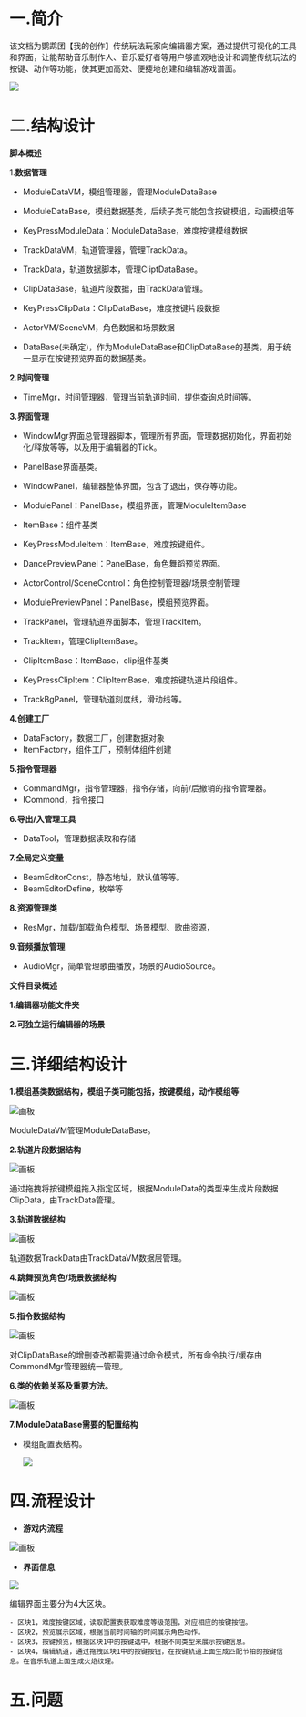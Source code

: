 # 一.简介
该文档为鹦鹉团【我的创作】传统玩法玩家向编辑器方案，通过提供可视化的工具和界面，让能帮助音乐制作人、音乐爱好者等用户够直观地设计和调整传统玩法的按键、动作等功能，使其更加高效、便捷地创建和编辑游戏谱面。

![](https://cdn.nlark.com/yuque/0/2024/png/46026893/1724742048656-c1587bd2-5aa4-474f-b21e-65b77bff2c19.png)

# 二.结构设计
**脚本概述**

1.**数据管理**

+ ModuleDataVM，模组管理器，管理ModuleDataBase
+ ModuleDataBase，模组数据基类，后续子类可能包含按键模组，动画模组等
+ KeyPressModuleData：ModuleDataBase，难度按键模组数据



+ TrackDataVM，轨道管理器，管理TrackData。
+ TrackData，轨道数据脚本，管理CliptDataBase。
+ ClipDataBase，轨道片段数据，由TrackData管理。
+ KeyPressClipData：ClipDataBase，难度按键片段数据



+ ActorVM/SceneVM，角色数据和场景数据



+ DataBase(未确定)，作为ModuleDataBase和ClipDataBase的基类，用于统一显示在按键预览界面的数据基类。

**2.时间管理**

+ TimeMgr，时间管理器，管理当前轨道时间，提供查询总时间等。

**3.界面管理**

+ WindowMgr界面总管理器脚本，管理所有界面，管理数据初始化，界面初始化/释放等等，以及用于编辑器的Tick。
+ PanelBase界面基类。



+ WindowPanel，编辑器整体界面，包含了退出，保存等功能。



+ ModulePanel：PanelBase，模组界面，管理ModuleItemBase
+ ItemBase：组件基类
+ KeyPressModuleItem：ItemBase，难度按键组件。



+ DancePreviewPanel：PanelBase，角色舞蹈预览界面。
+ ActorControl/SceneControl：角色控制管理器/场景控制管理



+ ModulePreviewPanel：PanelBase，模组预览界面。



+ TrackPanel，管理轨道界面脚本，管理TrackItem。
+ TrackItem，管理ClipItemBase。
+ ClipItemBase：ItemBase，clip组件基类
+ KeyPressClipItem：ClipItemBase，难度按键轨道片段组件。



+ TrackBgPanel，管理轨道刻度线，滑动线等。

**4.创建工厂**

+ DataFactory，数据工厂，创建数据对象
+ ItemFactory，组件工厂，预制体组件创建

**5.指令管理器**

+ CommandMgr，指令管理器，指令存储，向前/后撤销的指令管理器。
+ ICommond，指令接口

**6.导出/入管理工具**

+ DataTool，管理数据读取和存储

**7.全局定义变量**

+ BeamEditorConst，静态地址，默认值等等。
+ BeamEditorDefine，枚举等

**8.资源管理类**

+ ResMgr，加载/卸载角色模型、场景模型、歌曲资源，

**9.音频播放管理**

+ AudioMgr，简单管理歌曲播放，场景的AudioSource。



**文件目录概述**

**1.编辑器功能文件夹**

**2.可独立运行编辑器的场景**

# 三.详细结构设计
**1.模组基类数据结构，模组子类可能包括，按键模组，动作模组等**

![画板](https://cdn.nlark.com/yuque/0/2024/jpeg/46026893/1724832621534-72b7e106-7ff2-4d60-82bf-08c464af0592.jpeg)

ModuleDataVM管理ModuleDataBase。

**2.轨道片段数据结构**

![画板](https://cdn.nlark.com/yuque/0/2024/jpeg/46026893/1724832465213-02ba64df-e570-4dd3-b6b4-416edab48b8a.jpeg)

通过拖拽将按键模组拖入指定区域，根据ModuleData的类型来生成片段数据ClipData，由TrackData管理。

**3.轨道数据结构**

![画板](https://cdn.nlark.com/yuque/0/2024/jpeg/46026893/1724811037077-a4e23644-7800-4424-9958-befd661243f9.jpeg)

轨道数据TrackData由TrackDataVM数据层管理。

**4.跳舞预览角色/场景数据结构**

![画板](https://cdn.nlark.com/yuque/0/2024/jpeg/46026893/1724832613987-8ccee0e3-29b8-440b-b097-8a43f45f884b.jpeg)

**5.指令数据结构**

![画板](https://cdn.nlark.com/yuque/0/2024/jpeg/46026893/1724760236904-b6fe0426-0a67-4bbb-b08c-c527bd6d8f1d.jpeg)

对ClipDataBase的增删查改都需要通过命令模式，所有命令执行/缓存由CommondMgr管理器统一管理。

**6.类的依赖关系及重要方法。**

![画板](https://cdn.nlark.com/yuque/0/2024/jpeg/46026893/1724841168410-7a1acd6b-6f00-4aec-9030-8c860ab59dfe.jpeg)

**7.ModuleDataBase需要的配置结构**

+ 模组配置表结构。

    ![](https://cdn.nlark.com/yuque/0/2024/png/46026893/1724849429141-67b3830a-697e-4844-8259-bfa7d8807e30.png)







# 四.流程设计
+ **游戏内流程**

![画板](https://cdn.nlark.com/yuque/0/2024/jpeg/46026893/1724832743909-d1e3cf52-64d1-44a2-8b5c-500e38d2dbc4.jpeg)

+ **界面信息**

![](https://cdn.nlark.com/yuque/0/2024/png/46026893/1724811927558-c19ca628-5d49-4c1c-be38-20c24519bd21.png)

编辑界面主要分为4大区块。

    - 区块1，难度按键区域，读取配置表获取难度等级范围，对应相应的按键按钮。			
    - 区块2，预览展示区域，根据当前时间轴的时间展示角色动作。
    - 区块3，按键预览，根据区块1中的按键选中，根据不同类型来展示按键信息。
    - 区块4，编辑轨道，通过拖拽区块1中的按键按钮，在按键轨道上面生成匹配节拍的按键信息。在音乐轨道上面生成火焰纹理。

# 五.问题
